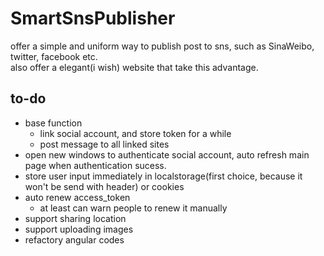 SmartSnsPublisher
=================

offer a simple and uniform way to publish post to sns, such as SinaWeibo, twitter, facebook etc.  
also offer a elegant(i wish) website that take this advantage.


## to-do
- base function
    + link social account, and store token for a while
    + post message to all linked sites
- open new windows to authenticate social account, auto refresh main page when authentication sucess.
- store user input immediately in localstorage(first choice, because it won't be send with header) or cookies
- auto renew access_token
    + at least can warn people to renew it manually
- support sharing location
- support uploading images
- refactory angular codes
